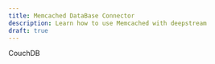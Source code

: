 ```yaml
---
title: Memcached DataBase Connector
description: Learn how to use Memcached with deepstream
draft: true
---
```


CouchDB
